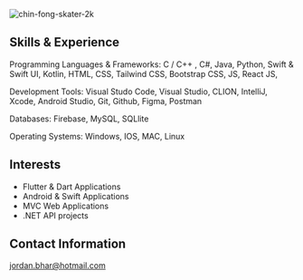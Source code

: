 ![chin-fong-skater-2k](https://github.com/JordanBhar/JordanBhar/assets/48815489/5d8c1d7d-b415-4349-b1c9-cfdc4eb2baa5)


## Skills & Experience
Programming Languages & Frameworks:
C / C++ , C#, Java, Python, Swift & Swift UI, Kotlin, HTML, CSS, Tailwind CSS, Bootstrap CSS, JS, React JS, 

Development Tools:
Visual Studo Code, Visual Studio, CLION, IntelliJ, Xcode, Android Studio, Git, Github, Figma, Postman

Databases:
Firebase, MySQL, SQLlite

Operating Systems:
Windows, IOS, MAC, Linux


## Interests

- Flutter & Dart Applications
- Android & Swift Applications
- MVC Web Applications
- .NET API projects

  
## Contact Information

jordan.bhar@hotmail.com



<!---
JordanBhar/JordanBhar is a ✨ special ✨ repository because its `README.md` (this file) appears on your GitHub profile.
You can click the Preview link to take a look at your changes.
--->
